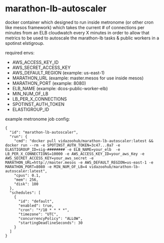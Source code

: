 # marathon-lb-autoscaler

docker container which designed to run inside metronome (or other cron like mesos framework) which takes the current # of connections per minutes from an ELB cloudwatch every X minutes in order to allow that metrics to be used to autoscale the marathon-lb tasks & public workers in a spotinst elstigroup.

required envs:
* AWS_ACCESS_KEY_ID
* AWS_SECRET_ACCESS_KEY
* AWS_DEFAULT_REGION (example: us-east-1)
* MARATHON_URL (example: master.mesos for use inside mesos)
* MARATHON_PORT (example: 8080)
* ELB_NAME (example: dcos-public-worker-elb)
* MIN_NUM_OF_LB
* LB_PER_X_CONNECTIONS
* SPOTINST_AUTH_TOKEN
* ELASTIGROUP_ID


example metronome job config:
``````
{
  "id": "marathon-lb-autoscaler",
  "run": {
    "cmd": "docker pull vidazoohub/marathon-lb-autoscaler:latest && docker run --rm -e SPOTINST_AUTH_TOKEN=3c47...0a7 -e ELASTIGROUP_ID=sig-######## -e ELB_NAME=your_elb  -e LB_PER_X_CONNECTIONS=10000 -e AWS_ACCESS_KEY_ID=your_aws_Key -e AWS_SECRET_ACCESS_KEY=your_aws_secret -e MARATHON_URL=http://master.mesos -e AWS_DEFAULT_REGION=us-east-1 -e MARATHON_PORT=8080 -e MIN_NUM_OF_LB=4 vidazoohub/marathon-lb-autoscaler:latest",
    "cpus": 0.1,
    "mem": 256,
    "disk": 100
  },
  "schedules": [
    {
      "id": "default",
      "enabled": true,
      "cron": "*/10 * * * *",
      "timezone": "UTC",
      "concurrencyPolicy": "ALLOW",
      "startingDeadlineSeconds": 30
    }
  ]
}
```````